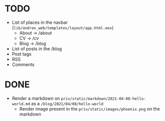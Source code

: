 # TODO

- List of places in the navbar (`lib/andrex_web/templates/layout/app.html.eex`)
  * About -> /about
  * CV -> /cv
  * Blog -> /blog
- List of posts in the /blog
- Post tags
- RSS
- Comments

# DONE

- Render a markdown on `priv/static/markdown/2021-04-08-hello-world.md` as a `/blog/2021/04/08/hello-world`
  * Render image present in the `priv/static/images/phoenix.png` on the markdown

